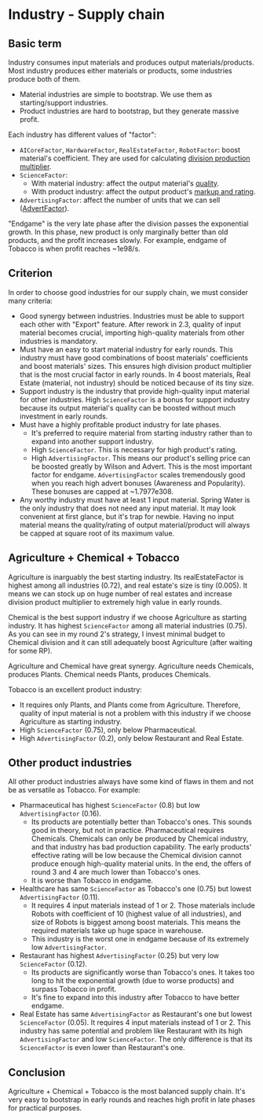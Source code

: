 # Industry - Supply chain

## Basic term

Industry consumes input materials and produces output materials/products. Most industry produces either materials or products, some industries produce both of them.

- Material industries are simple to bootstrap. We use them as starting/support industries.
- Product industries are hard to bootstrap, but they generate massive profit.

Each industry has different values of "factor":

- `AICoreFactor`, `HardwareFactor`, `RealEstateFactor`, `RobotFactor`: boost material's coefficient. They are used for calculating [division production multiplier](./boost-material.md).
- `ScienceFactor`:
  - With material industry: affect the output material's [quality](./quality.md).
  - With product industry: affect the output product's [markup and rating](./product.md).
- `AdvertisingFactor`: affect the number of units that we can sell ([AdvertFactor](./optimal-selling-price-market-ta2.md)).

"Endgame" is the very late phase after the division passes the exponential growth. In this phase, new product is only marginally better than old products, and the profit increases slowly. For example, endgame of Tobacco is when profit reaches ~1e98/s.

## Criterion

In order to choose good industries for our supply chain, we must consider many criteria:

- Good synergy between industries. Industries must be able to support each other with "Export" feature. After rework in 2.3, quality of input material becomes crucial, importing high-quality materials from other industries is mandatory.
- Must have an easy to start material industry for early rounds. This industry must have good combinations of boost materials' coefficients and boost materials' sizes. This ensures high division product multiplier that is the most crucial factor in early rounds. In 4 boost materials, Real Estate (material, not industry) should be noticed because of its tiny size.
- Support industry is the industry that provide high-quality input material for other industries. High `ScienceFactor` is a bonus for support industry because its output material's quality can be boosted without much investment in early rounds.
- Must have a highly profitable product industry for late phases.
  - It's preferred to require material from starting industry rather than to expand into another support industry.
  - High `ScienceFactor`. This is necessary for high product's rating.
  - High `AdvertisingFactor`. This means our product's selling price can be boosted greatly by Wilson and Advert. This is the most important factor for endgame. `AdvertisingFactor` scales tremendously good when you reach high advert bonuses (Awareness and Popularity). These bonuses are capped at ~1.7977e308.
- Any worthy industry must have at least 1 input material. Spring Water is the only industry that does not need any input material. It may look convenient at first glance, but it's trap for newbie. Having no input material means the quality/rating of output material/product will always be capped at square root of its maximum value.

## Agriculture + Chemical + Tobacco

Agriculture is inarguably the best starting industry. Its realEstateFactor is highest among all industries (0.72), and real estate's size is tiny (0.005). It means we can stock up on huge number of real estates and increase division product multiplier to extremely high value in early rounds.

Chemical is the best support industry if we choose Agriculture as starting industry. It has highest `ScienceFactor` among all material industries (0.75). As you can see in my round 2's strategy, I invest minimal budget to Chemical division and it can still adequately boost Agriculture (after waiting for some RP).

Agriculture and Chemical have great synergy. Agriculture needs Chemicals, produces Plants. Chemical needs Plants, produces Chemicals.

Tobacco is an excellent product industry:

- It requires only Plants, and Plants come from Agriculture. Therefore, quality of input material is not a problem with this industry if we choose Agriculture as starting industry.
- High `ScienceFactor` (0.75), only below Pharmaceutical.
- High `AdvertisingFactor` (0.2), only below Restaurant and Real Estate.

## Other product industries

All other product industries always have some kind of flaws in them and not be as versatile as Tobacco. For example:

- Pharmaceutical has highest `ScienceFactor` (0.8) but low `AdvertisingFactor` (0.16).
  - Its products are potentially better than Tobacco's ones. This sounds good in theory, but not in practice. Pharmaceutical requires Chemicals. Chemicals can only be produced by Chemical industry, and that industry has bad production capability. The early products' effective rating will be low because the Chemical division cannot produce enough high-quality material units. In the end, the offers of round 3 and 4 are much lower than Tobacco's ones.
  - It is worse than Tobacco in endgame.
- Healthcare has same `ScienceFactor` as Tobacco's one (0.75) but lowest `AdvertisingFactor` (0.11).
  - It requires 4 input materials instead of 1 or 2. Those materials include Robots with coefficient of 10 (highest value of all industries), and size of Robots is biggest among boost materials. This means the required materials take up huge space in warehouse.
  - This industry is the worst one in endgame because of its extremely low `AdvertisingFactor`.
- Restaurant has highest `AdvertisingFactor` (0.25) but very low `ScienceFactor` (0.12).
  - Its products are significantly worse than Tobacco's ones. It takes too long to hit the exponential growth (due to worse products) and surpass Tobacco in profit.
  - It's fine to expand into this industry after Tobacco to have better endgame.
- Real Estate has same `AdvertisingFactor` as Restaurant's one but lowest `ScienceFactor` (0.05). It requires 4 input materials instead of 1 or 2. This industry has same potential and problem like Restaurant with its high `AdvertisingFactor` and low `ScienceFactor`. The only difference is that its `ScienceFactor` is even lower than Restaurant's one.

## Conclusion

Agriculture + Chemical + Tobacco is the most balanced supply chain. It's very easy to bootstrap in early rounds and reaches high profit in late phases for practical purposes.
